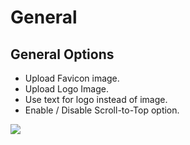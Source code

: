 # General

## General Options

* Upload Favicon image.
* Upload Logo Image.
* Use text for logo instead of image.
* Enable / Disable Scroll-to-Top option.

![](http://transvelo.github.io/docs/mediacenter/images/theme-options-general.png)
